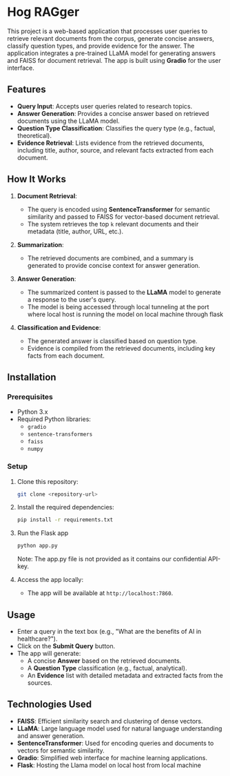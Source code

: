 # Hog RAGger

This project is a web-based application that processes user queries to retrieve relevant documents from the corpus, generate concise answers, classify question types, and provide evidence for the answer. The application integrates a pre-trained LLaMA model for generating answers and FAISS for document retrieval. The app is built using **Gradio** for the user interface.

## Features

- **Query Input**: Accepts user queries related to research topics.
- **Answer Generation**: Provides a concise answer based on retrieved documents using the LLaMA model.
- **Question Type Classification**: Classifies the query type (e.g., factual, theoretical).
- **Evidence Retrieval**: Lists evidence from the retrieved documents, including title, author, source, and relevant facts extracted from each document.

## How It Works

1. **Document Retrieval**: 
    - The query is encoded using **SentenceTransformer** for semantic similarity and passed to FAISS for vector-based document retrieval.
    - The system retrieves the top `k` relevant documents and their metadata (title, author, URL, etc.).
   
2. **Summarization**: 
    - The retrieved documents are combined, and a summary is generated to provide concise context for answer generation.
   
3. **Answer Generation**: 
    - The summarized content is passed to the **LLaMA** model to generate a response to the user's query.
    - The model is being accessed through local tunneling at the port where local host is running the model on local machine through flask
   
4. **Classification and Evidence**: 
    - The generated answer is classified based on question type.
    - Evidence is compiled from the retrieved documents, including key facts from each document.

## Installation

### Prerequisites

- Python 3.x
- Required Python libraries:
  - `gradio`
  - `sentence-transformers`
  - `faiss`
  - `numpy`

### Setup

1. Clone this repository:
    ```bash
    git clone <repository-url>
    ```

2. Install the required dependencies:
    ```bash
    pip install -r requirements.txt
    ```

3. Run the Flask app
    ```bash
    python app.py
    ```
    Note: The app.py file is not provided as it contains our confidential API-key.
   
4. Access the app locally:
    - The app will be available at `http://localhost:7860`.

## Usage

- Enter a query in the text box (e.g., "What are the benefits of AI in healthcare?").
- Click on the **Submit Query** button.
- The app will generate:
    - A concise **Answer** based on the retrieved documents.
    - A **Question Type** classification (e.g., factual, analytical).
    - An **Evidence** list with detailed metadata and extracted facts from the sources.


## Technologies Used

- **FAISS**: Efficient similarity search and clustering of dense vectors.
- **LLaMA**: Large language model used for natural language understanding and answer generation.
- **SentenceTransformer**: Used for encoding queries and documents to vectors for semantic similarity.
- **Gradio**: Simplified web interface for machine learning applications.
- **Flask**: Hosting the Llama model on local host from local machine



